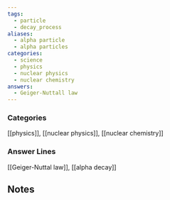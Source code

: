 ```yaml
---
tags:
  - particle
  - decay_process
aliases:
  - alpha particle
  - alpha particles
categories:
  - science
  - physics
  - nuclear physics
  - nuclear chemistry
answers:
  - Geiger-Nuttall law
---
```

### Categories
[[physics]], [[nuclear physics]], [[nuclear chemistry]]
### Answer Lines
[[Geiger-Nuttal law]], [[alpha decay]]
## Notes